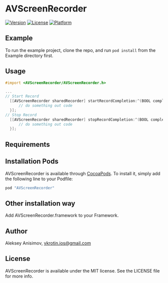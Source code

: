 # AVScreenRecorder

[![Version](https://img.shields.io/cocoapods/v/AVScreenRecorder.svg?style=flat)](http://cocoapods.org/pods/AVScreenRecorder)
[![License](https://img.shields.io/cocoapods/l/AVScreenRecorder.svg?style=flat)](http://cocoapods.org/pods/AVScreenRecorder)
[![Platform](https://img.shields.io/cocoapods/p/AVScreenRecorder.svg?style=flat)](http://cocoapods.org/pods/AVScreenRecorder)

## Example

To run the example project, clone the repo, and run `pod install` from the Example directory first.

## Usage
```objective-c
#import <AVScreenRecorder/AVScreenRecorder.h>

...
// Start Record
  [[AVScreenRecorder sharedRecorder] startRecordCompletion:^(BOOL complete, NSError *error){
      // do something out code
  }];
// Stop Record
  [[AVScreenRecorder sharedRecorder] stopRecordCompletion:^(BOOL complete, NSError *error){
      // do something out code
  }];
```

## Requirements

## Installation Pods

AVScreenRecorder is available through [CocoaPods](http://cocoapods.org). To install
it, simply add the following line to your Podfile:

```ruby
pod "AVScreenRecorder"
```

## Other installation way

Add AVScreenRecorder.framework to your Framework.

## Author

Aleksey Anisimov, vkrotin.ios@gmail.com

## License

AVScreenRecorder is available under the MIT license. See the LICENSE file for more info.
